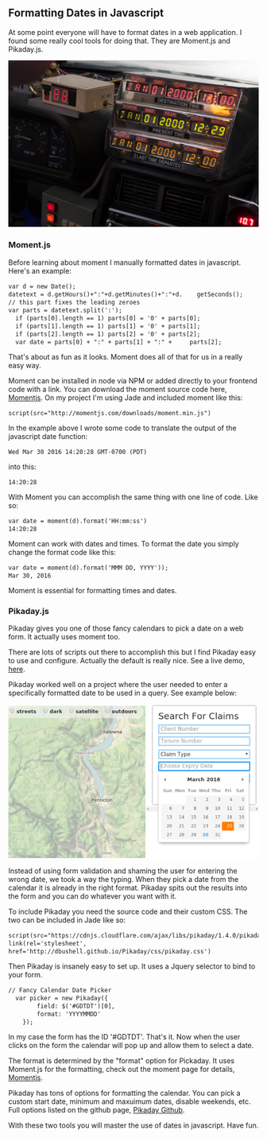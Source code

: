 ## Formatting Dates in Javascript
<!-- more -->
At some point everyone will have to format dates in a web application.  I found some really cool tools for doing that.  They are Moment.js and Pikaday.js.

<!-- more -->
![large](/img/backFuture.jpg)

### Moment.js

Before learning about moment I manually formatted dates in javascript.  Here's an example:

    var d = new Date();
    datetext = d.getHours()+":"+d.getMinutes()+":"+d.    getSeconds();
    // this part fixes the leading zeroes
    var parts = datetext.split(':');
      if (parts[0].length == 1) parts[0] = '0' + parts[0];
      if (parts[1].length == 1) parts[1] = '0' + parts[1];
      if (parts[2].length == 1) parts[2] = '0' + parts[2];
      var date = parts[0] + ":" + parts[1] + ":" +     parts[2];

That's about as fun as it looks.  Moment does all of that for us in a really easy way.

Moment can be installed in node via NPM or added directly to your frontend code with a link.  You can download the moment source code here, <a href="http://momentjs.com/">Momentjs</a>.  On my project I'm using Jade and included moment like this:

    script(src="http://momentjs.com/downloads/moment.min.js")

In the example above I wrote some code to translate the output of the javascript date function:

    Wed Mar 30 2016 14:20:28 GMT-0700 (PDT)

into this:

    14:20:28

With Moment you can accomplish the same thing with one line of code.  Like so:

    var date = moment(d).format('HH:mm:ss')
    14:20:28

Moment can work with dates and times.  To format the date you simply change the format code like this:
 
    var date = moment(d).format('MMM DD, YYYY')); 
    Mar 30, 2016

Moment is essential for formatting times and dates.

### Pikaday.js

Pikaday gives you one of those fancy calendars to pick a date on a web form.  It actually uses moment too.  

There are lots of scripts out there to accomplish this but I find Pikaday easy to use and configure.  Actually the default is really nice.  See a live demo, <a href="https://dbushell.github.io/Pikaday/">here</a>.

Pikaday worked well on a project where the user needed to enter a specifically formatted date to be used in a query.  See example below:

![large](/img/pikaday.png)

Instead of using form validation and shaming the user for entering the wrong date, we took a way the typing.  When they pick a date from the calendar it is already in the right format.  Pikaday spits out the results into the form and you can do whatever you want with it.

To include Pikaday you need the source code and their custom CSS.  The two can be included in Jade like so:

    script(src="https://cdnjs.cloudflare.com/ajax/libs/pikaday/1.4.0/pikaday.min.js")
    link(rel='stylesheet', href='http://dbushell.github.io/Pikaday/css/pikaday.css')

Then Pikaday is insanely easy to set up.  It uses a Jquery selector to bind to your form.

    // Fancy Calendar Date Picker
      var picker = new Pikaday({ 
            field: $('#GDTDT')[0],
            format: 'YYYYMMDD'
        });

In my case the form has the ID '#GDTDT'.  That's it.  Now when the user clicks on the form the calendar will pop up and allow them to select a date.

The format is determined by the "format" option for Pickaday.  It uses Moment.js for the formatting, check out the moment page for details, <a href="http://momentjs.com/">Momentjs</a>.

Pikaday has tons of options for formatting the calendar.  You can pick a custom start date, minimum and maxuimum dates, disable weekends, etc.  Full options listed on the github page, <a href="https://github.com/dbushell/Pikaday"> Pikaday Github</a>.

With these two tools you will master the use of dates in javascript.  Have fun.